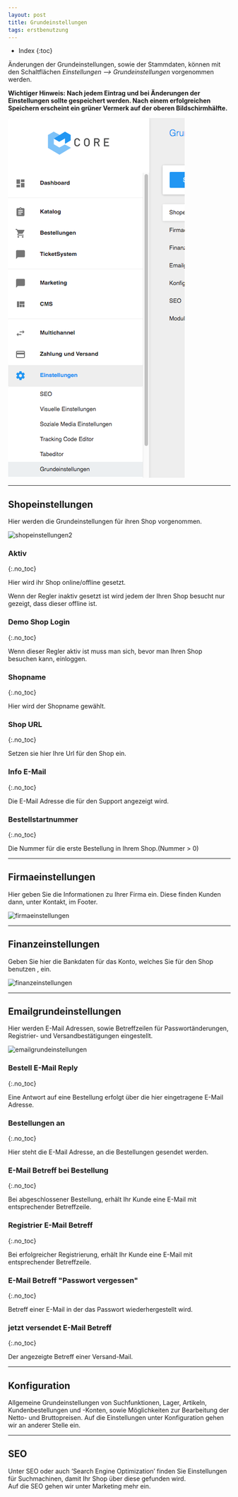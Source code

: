 ```yaml
---
layout: post
title: Grundeinstellungen
tags: erstbenutzung
---
```



+ Index
{:toc}


Änderungen der Grundeinstellungen, sowie der Stammdaten, können mit den Schaltflächen *Einstellungen --> Grundeinstellungen* vorgenommen werden.


**Wichtiger Hinweis:
Nach jedem Eintrag und bei Änderungen der Einstellungen sollte gespeichert werden. Nach einem erfolgreichen Speichern erscheint ein grüner Vermerk auf der oberen Bildschirmhälfte.**


![grundeinstellungen]


------


## Shopeinstellungen


Hier werden die Grundeinstellungen für ihren Shop vorgenommen.


![shopeinstellungen2]


### Aktiv
{:.no_toc}


Hier wird ihr Shop online/offline gesetzt.


Wenn der Regler inaktiv gesetzt ist wird jedem der Ihren Shop besucht nur gezeigt, dass dieser offline ist.


### Demo Shop Login
{:.no_toc}


Wenn dieser Regler aktiv ist muss man sich, bevor man Ihren Shop besuchen kann, einloggen.


### Shopname
{:.no_toc}


Hier wird der Shopname gewählt.


### Shop URL
{:.no_toc}


Setzen sie hier Ihre Url für den Shop ein.


### Info E-Mail
{:.no_toc}


Die E-Mail Adresse die für den Support angezeigt wird.


### Bestellstartnummer
{:.no_toc}


Die Nummer für die erste Bestellung in Ihrem Shop.(Nummer  > 0)


------


## Firmaeinstellungen


Hier geben Sie die Informationen zu Ihrer Firma ein. Diese finden Kunden dann, unter Kontakt, im Footer.


![firmaeinstellungen]


------


## Finanzeinstellungen


Geben Sie hier die Bankdaten für das Konto, welches Sie für den Shop benutzen , ein.


![finanzeinstellungen]


------


## Emailgrundeinstellungen


Hier werden E-Mail Adressen, sowie Betreffzeilen für Passwortänderungen, Registrier- und Versandbestätigungen eingestellt.


![emailgrundeinstellungen]


### Bestell E-Mail Reply
{:.no_toc}


Eine Antwort auf eine Bestellung erfolgt über die hier eingetragene E-Mail Adresse.


### Bestellungen an
{:.no_toc}


Hier steht die E-Mail Adresse, an die Bestellungen gesendet werden.


### E-Mail Betreff bei Bestellung
{:.no_toc}


Bei abgeschlossener Bestellung, erhält Ihr Kunde eine E-Mail mit entsprechender Betreffzeile.


### Registrier E-Mail Betreff
{:.no_toc}


Bei erfolgreicher Registrierung, erhält Ihr Kunde eine E-Mail mit entsprechender Betreffzeile.


### E-Mail Betreff "Passwort vergessen"
{:.no_toc}


Betreff einer E-Mail in der das Passwort wiederhergestellt wird.


### jetzt versendet E-Mail Betreff 
{:.no_toc}


Der angezeigte Betreff einer Versand-Mail.


------


## Konfiguration
Allgemeine Grundeinstellungen von Suchfunktionen, Lager, Artikeln, Kundenbestellungen und -Konten, sowie Möglichkeiten zur Bearbeitung der Netto- und Bruttopreisen.
Auf die Einstellungen unter Konfiguration gehen wir an anderer Stelle ein.


------


## SEO


Unter SEO oder auch ‘Search Engine Optimization’ finden Sie Einstellungen für Suchmachinen, damit Ihr Shop über diese gefunden wird.  
Auf die SEO gehen wir unter Marketing mehr ein.


[grundeinstellungen]:/img/grundeinstellungen/grundeinstellungen.png


[shopeinstellungen1]: /wiki/img/grundeinstellungen/shopeinstellungen1.png


[shopeinstellungen2]: /wiki/img/grundeinstellungen/shopeinstellungen2.png


[firmaeinstellungen]: /wiki/img/grundeinstellungen/firmaeinstellungen.png


[finanzeinstellungen]: /wiki/img/grundeinstellungen/finanzeinstellungen.png


[emailgrundeinstellungen]: /wiki/img/grundeinstellungen/emailgrundeinstellungen.png
